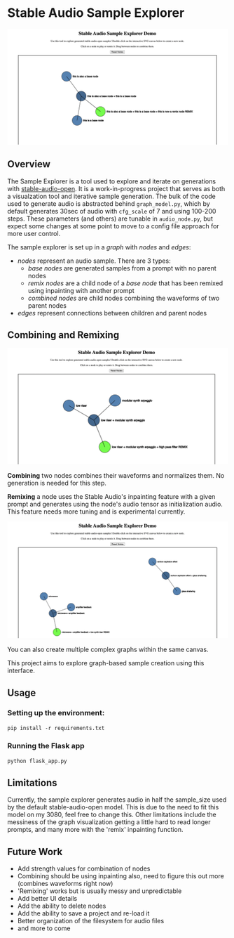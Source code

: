 # Stable Audio Sample Explorer

![alt text](https://github.com/samherring99/stable-audio-sample-explorer/blob/main/resources/demo_image.png?raw=true)

## Overview

The Sample Explorer is a tool used to explore and iterate on generations with [stable-audio-open](https://huggingface.co/stabilityai/stable-audio-open-1.0). It is a work-in-progress project that serves as both a visualzation tool and iterative sample generation. The bulk of the code used to generate audio is abstracted behind `graph_model.py`, which by default generates 30sec of audio with `cfg_scale` of 7 and using 100-200 steps. These parameters (and others) are tunable in `audio_node.py`, but expect some changes at some point to move to a config file approach for more user control.

The sample explorer is set up in a *graph* with *nodes* and *edges*:

- *nodes* represent an audio sample. There are 3 types:
    - *base nodes* are generated samples from a prompt with no parent nodes
    - *remix nodes* are a child node of a *base node* that has been remixed using inpainting with another prompt
    - *combined nodes* are child nodes combining the waveforms of two parent nodes
- *edges* represent connections between children and parent nodes

## Combining and Remixing

![alt text](https://github.com/samherring99/stable-audio-sample-explorer/blob/main/resources/combiningandremixing.png?raw=true)

**Combining** two nodes combines their waveforms and normalizes them. No generation is needed for this step.

**Remixing** a node uses the Stable Audio's inpainting feature with a given prompt and generates using the node's audio tensor as initialization audio. This feature needs more tuning and is experimental currently.

![alt text](https://github.com/samherring99/stable-audio-sample-explorer/blob/main/resources/newgraphs.png?raw=true)

You can also create multiple complex graphs within the same canvas.

This project aims to explore graph-based sample creation using this interface.

## Usage

### Setting up the environment:

```
pip install -r requirements.txt
```

### Running the Flask app

```
python flask_app.py
```

## Limitations

Currently, the sample explorer generates audio in half the sample_size used by the default stable-audio-open model. This is due to the need to fit this model on my 3080, feel free to change this. Other limitations include the messiness of the graph visualization getting a little hard to read longer prompts, and many more with the 'remix' inpainting function.

## Future Work
- Add strength values for combination of nodes
- Combining should be using inpainting also, need to figure this out more (combines waveforms right now)
- 'Remixing' works but is usually messy and unpredictable
- Add better UI details
- Add the ability to delete nodes
- Add the ability to save a project and re-load it
- Better organization of the filesystem for audio files
- and more to come